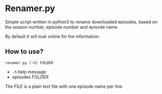 # Renamer.py

Simple script written in python3 to rename downloaded episodes, based on the
season number, episode number and episode name.

By default it will look online for the information.

## How to use?

    renamer.py [-h] FOLDER

* `-h` help message
* episodes FOLDER

The FILE is a plain text file with one episode name per line.
